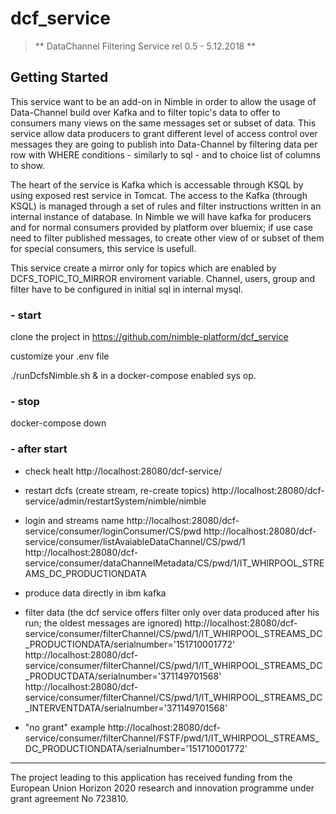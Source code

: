 # dcf_service

> ** DataChannel Filtering Service rel 0.5 - 5.12.2018 **



<a name="getting-started"></a>
## Getting Started
This service want to be an add-on in Nimble in order to allow the usage of Data-Channel build over Kafka and to filter topic's data to offer to consumers many views on the same messages set or subset of data.
This service allow data producers to grant different level of access control over messages they are going to publish into Data-Channel by filtering data per row with WHERE conditions - similarly to sql - and to choice list of  columns to show.

The heart of the service is Kafka which is accessable through KSQL by using exposed rest service  in Tomcat. The access to the Kafka (through KSQL) is managed through a set of rules and filter instructions written in an internal instance of database. In Nimble we will have kafka for producers and for normal consumers provided by platform over bluemix; if use case need to filter published messages, to create other view of or subset of them for special consumers, this service is usefull.

This service create a mirror only for topics which are enabled by DCFS_TOPIC_TO_MIRROR enviroment variable. Channel, users, group and filter have to be configured in initial sql in internal mysql.

### - start
clone the project in https://github.com/nimble-platform/dcf_service

customize your .env file

./runDcfsNimble.sh &
   in a docker-compose enabled sys op.

### - stop
docker-compose down

### - after start

- check healt
http://localhost:28080/dcf-service/

- restart dcfs (create stream, re-create topics)
http://localhost:28080/dcf-service/admin/restartSystem/nimble/nimble

- login and streams name
http://localhost:28080/dcf-service/consumer/loginConsumer/CS/pwd
http://localhost:28080/dcf-service/consumer/listAvaiableDataChannel/CS/pwd/1
http://localhost:28080/dcf-service/consumer/dataChannelMetadata/CS/pwd/1/IT_WHIRPOOL_STREAMS_DC_PRODUCTIONDATA

- produce data
directly in ibm kafka 

- filter data (the dcf service offers filter only over data produced after his run; the oldest messages are ignored)
http://localhost:28080/dcf-service/consumer/filterChannel/CS/pwd/1/IT_WHIRPOOL_STREAMS_DC_PRODUCTIONDATA/serialnumber='151710001772'
http://localhost:28080/dcf-service/consumer/filterChannel/CS/pwd/1/IT_WHIRPOOL_STREAMS_DC_PRODUCTDATA/serialnumber='371149701568'
http://localhost:28080/dcf-service/consumer/filterChannel/CS/pwd/1/IT_WHIRPOOL_STREAMS_DC_INTERVENTDATA/serialnumber='371149701568'

- "no grant" example
http://localhost:28080/dcf-service/consumer/filterChannel/FSTF/pwd/1/IT_WHIRPOOL_STREAMS_DC_PRODUCTIONDATA/serialnumber='151710001772'




 ---
The project leading to this application has received funding from the European Union Horizon 2020 research and innovation programme under grant agreement No 723810.